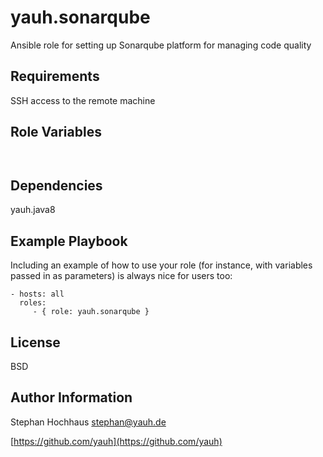 # yauh.sonarqube
Ansible role for setting up Sonarqube platform for managing code quality

## Requirements
SSH access to the remote machine

## Role Variables

```


```

## Dependencies
yauh.java8

## Example Playbook
Including an example of how to use your role (for instance, with variables passed in as parameters) is always nice for users too:

```
- hosts: all
  roles:
     - { role: yauh.sonarqube }
```

## License
BSD

## Author Information
Stephan Hochhaus stephan@yauh.de

[https://github.com/yauh](https://github.com/yauh)
